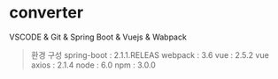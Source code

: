 # converter
VSCODE &amp; Git &amp; Spring Boot &amp; Vuejs &amp; Wabpack

>  환경 구성
spring-boot : 2.1.1.RELEAS
webpack : 3.6
vue : 2.5.2
vue axios : 2.1.4
node : 6.0
npm : 3.0.0
